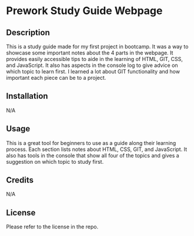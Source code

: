 # Prework Study Guide Webpage

## Description

This is a study guide made for my first project in bootcamp. It was a way to showcase some important notes about the 4 parts in the webpage. It provides easily accessible tips to aide in the learning of HTML, GIT, CSS, and JavaScript. It also has aspects in the console log to give advice on which topic to learn first. I learned a lot about GIT functionality and how important each piece can be to a project.


## Installation

N/A

## Usage

This is a great tool for beginners to use as a guide along their learning process. Each section lists notes about HTML, CSS, GIT, and JavaScript. It also has tools in the console that show all four of the topics and gives a suggestion on which topic to study first.

## Credits

N/A

## License

Please refer to the license in the repo.

